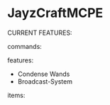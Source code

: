 # JayzCraftMCPE

CURRENT FEATURES:

commands:

features:

- Condense Wands
- Broadcast-System

items:

